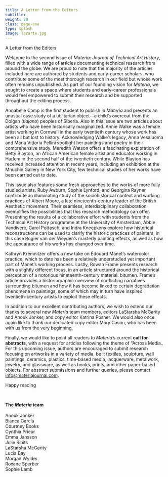 ```yaml
---
title: A Letter from the Editors
subtitle:
weight: 20
class: page-one
type: splash
image: lazarte.jpg
---
```


A Letter from the Editors

Welcome to the second issue of *Materia: Journal of Technical Art History*, filled with a wide range of articles documenting technical research from around the globe. We are proud to note that the majority of the articles included here are authored by students and early-career scholars, who contribute some of the most thorough research in our field but whose work often remains unpublished. As part of our founding vision for *Materia*, we sought to create a space where students and early-career professionals would feel empowered to submit their research and be supported throughout the editing process.

Annabelle Camp is the first student to publish in *Materia* and presents an unusual case study of a utilitarian object—a child’s overcoat from the Dolgan (*tiajono*) peoples of Siberia. Also in this issue are two articles about artists who have been historically marginalized. Annie Walke was a female artist working in Cornwall in the early twentieth century whose work has been all but lost to history. Acknowledging Walke’s legacy, Anna Vesaluoma and Maria Vittoria Pellini spotlight her paintings and poetry in their comprehensive study. Meredith Watson offers a fascinating exploration of Betty Blayton, an African American female artist and educator working in Harlem in the second half of the twentieth century. While Blayton has received increased attention in recent years, including an exhibition at the Mnuchin Gallery in New York City, few technical studies of her works have been carried out to date.

This issue also features some fresh approaches to the works of more fully studied artists. Ruby Awburn, Sophie Lynford, and Georgina Rayner contribute an illuminating study of the sociohistorical context and working practices of Albert Moore, a late nineteenth-century leader of the British Aesthetic movement. Their seamless, interdisciplinary collaboration exemplifies the possibilities that this research methodology can offer. Presenting the results of a collaborative effort with students from the Technical Art History programme at the University of Amsterdam, Abbie Vandivere, Carol Pottasch, and Indra Kneepkens explore how historical reconstructions can be used to clarify the historic practices of painters, in this case Rogier van der Weyden’s masterly painting effects, as well as how the appearance of his works has changed over time.

Kathryn Kremnitzer offers a new take on Édouard Manet’s watercolor practice, which to date has been a relatively understudied yet important part of Manet’s working process. Lastly, Rowan Frame presents research with a slightly different focus, in an article structured around the historical perception of a notorious nineteenth-century material: bitumen. Frame’s article provides a historiographic overview of conflicting narratives surrounding bitumen and how it has become linked to certain degradation phenomena in paintings, some of which may in turn have inspired twentieth-century artists to exploit these effects.

In addition to our excellent contributing authors, we wish to extend our thanks to several new *Materia* team members, editors LaStarsha McGarity and Anouk Jonker, and copy editor Katrina Posner. We would also once again like to thank our dedicated copy editor Mary Cason, who has been with us from the very beginning.

Finally, we would like to point all readers to *Materia*’s current **call for abstracts**, with a request for articles following the theme of “Across Media.*.* For this upcoming issue, authors are encouraged to submit research focusing on artworks in a variety of media, be it textiles, sculpture, wall paintings, ceramics, plastics, time-based media, lacquerware, metalwork, jewelry, and glassware, as well as books, prints, and other paper-based objects. For abstract submissions and further queries, please contact [info\@materiajournal.com](mailto:info@materiajournal.com).

Happy reading



<br>

**The *Materia* team**
<br>
<br>
Anouk Jonker
<br>
​Bianca García
<br>
Courtney Books
<br>
Cynthia Prieur
<br>
Emma Jansson
<br>
Julie Ribits
<br>
LaStarsha McGarity
<br>
Lucia Bay
<br>
Morgan Wylder
<br>
Roxane Sperber
<br>
Sophie Lamb
</div>
